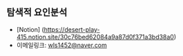 **탐색적 요인분석**
--------------------------------------------

* [Notion] (https://desert-play-415.notion.site/30c76bed62084a9a87d0f371a3bd38a0)
* 이메일링크: <wls1452@naver.com>